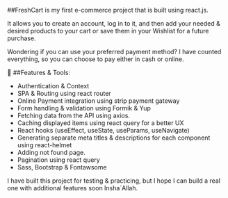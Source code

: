 ##FreshCart is my first e-commerce project that is built using react.js.

It allows you to create an account, log in to it, and then add your needed & desired products to your cart or save them in your Wishlist for a future purchase.

Wondering if you can use your preferred payment method? I have counted everything, so you can choose to pay either in cash or online.

🌟 ##Features & Tools:

- Authentication & Context 
- SPA & Routing using react router 
- Online Payment integration using strip payment gateway 
- Form handling & validation using Formik & Yup
- Fetching data from the API using axios.
- Caching displayed items using react query for a better UX
- React hooks (useEffect, useState, useParams, useNavigate)
- Generating separate meta titles & descriptions for each component using react-helmet
- Adding not found page.
- Pagination using react query
- Sass, Bootstrap & Fontawsome

I have built this project for testing & practicing, but I hope I can build a real one with additional features soon Insha`Allah.
